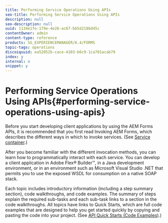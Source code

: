 ```yaml
---
title: Performing Service Operations Using APIs
seo-title: Performing Service Operations Using APIs
description: null
seo-description: null
uuid: 1134e1fe-179e-4e26-ac67-bb5d2186d45c
contentOwner: admin
content-type: reference
products: SG_EXPERIENCEMANAGER/6.4/FORMS
topic-tags: operations
discoiquuid: ea52052b-cace-4103-b6c9-1ca701acab79
index: y
internal: n
snippet: y
---
```


# Performing Service Operations Using APIs{#performing-service-operations-using-apis}

Before you start developing client applications by using the AEM Forms APIs, it is recommended that you first read Invoking AEM Forms, which describes the different ways in which to invoke services. (See [Service container](/programming-with-aem-forms/service-container.md#service_container).)

After you become familiar with the different invocation methods, you can learn how to programmatically interact with each service. You can develop a client application in Adobe Flex® Builder™, in a Java development environment, or in an environment such as Microsoft Visual Studio .NET that permits you to use the exposed WSDL for consumption on a native SOAP stack.

Each topic includes introductory information (including a step summary section), code walkthroughs, and code examples. The summary of steps explain the required sub-tasks and each sub-task links to a section in the code walkthroughs. All topics have links to Quick Starts, which are full code examples that are designed to help you get started quickly by copying and pasting the code into your project. (See [API Quick Starts (Code Examples)](/programming-with-aem-forms/.md#java_api_soap_quick_start_code_examples).)
